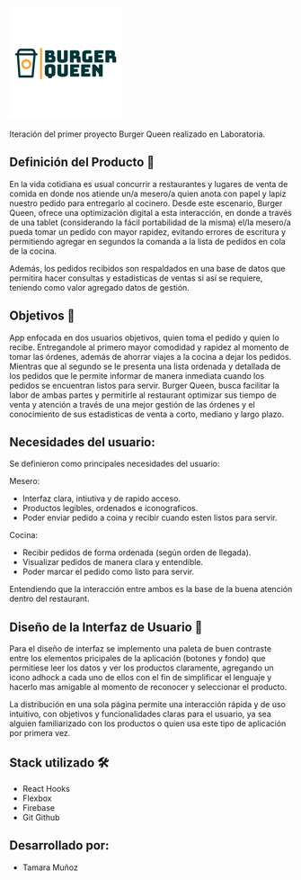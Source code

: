 ![Logo](https://github.com/tamaramunoz/SCL012-Burger-Queen-React/blob/master/src/img/main-logo.png?raw=true)

Iteración del primer proyecto Burger Queen realizado en Laboratoria.


## Definición del Producto 📝

En la vida cotidiana es usual concurrir a restaurantes y lugares de venta de comida en donde nos atiende un/a mesero/a quien anota con papel y lapiz nuestro pedido para entregarlo al cocinero. Desde este escenario, Burger Queen, ofrece una optimización digital a esta interacción, en donde a través de una tablet (considerando la fácil portabilidad de la misma) el/la mesero/a  pueda tomar un pedido con mayor rapidez, evitando errores de escritura y permitiendo agregar en segundos la comanda a la lista de pedidos en cola de la cocina.

Además, los pedidos recibidos son respaldados en una base de datos que permitira hacer consultas y estadisticas de ventas si así se requiere, teniendo como valor agregado datos de gestión.


## Objetivos 🎯

App enfocada en dos usuarios objetivos, quien toma el pedido y quien lo recibe. Entregandole al primero mayor comodidad y rapidez al momento de tomar las órdenes, además de ahorrar viajes a la cocina a dejar los pedidos. Mientras que al segundo se le presenta una lista ordenada y detallada de los pedidos que le permite informar de manera inmediata cuando los pedidos se encuentran listos para servir. Burger Queen, busca facilitar la labor de ambas partes y permitirle al restaurant optimizar sus tiempo de venta y atención a través de una mejor gestión de las órdenes y el conocimiento de sus estadisticas de venta a corto, mediano y largo plazo.


## Necesidades del usuario:

Se definieron como principales necesidades del usuario:

Mesero:

- Interfaz clara, intiutiva y de rapido acceso.
- Productos legibles, ordenados e iconograficos.
- Poder enviar pedido a coina y recibir cuando esten listos para servir.

Cocina:

- Recibir pedidos de forma ordenada (según orden de llegada).
- Visualizar pedidos de manera clara y entendible.
- Poder marcar el pedido como listo para servir.

Entendiendo que la interacción entre ambos es la base de la buena atención dentro del restaurant.


## Diseño de la Interfaz de Usuario 🎨

Para el diseño de interfaz se implemento una paleta de buen contraste entre los elementos pricipales de la aplicación (botones y fondo) que permitiese leer los datos y ver los productos claramente, agregando un icono adhock a cada uno de ellos con el fin de simplificar el lenguaje y hacerlo mas amigable al momento de reconocer y seleccionar el producto.

La distribución en una sola página permite una interacción rápida y de uso intuitivo, con objetivos y funcionalidades claras para el usuario, ya sea alguien familiarizado con los productos o quien usa este tipo de aplicación por primera vez.


## Stack utilizado 🛠
- React Hooks
- Flexbox
- Firebase
- Git Github


## Desarrollado por:

- Tamara Muñoz
